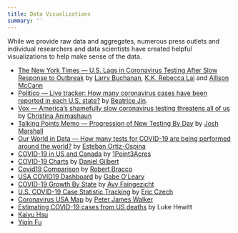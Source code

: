 ```yaml
---
title: Data Visualizations
summary: ''
---
```

While we provide raw data and aggregates, numerous press outlets and individual researchers and data scientists have created helpful visualizations to help make sense of the data.

* [The New York Times — U.S. Lags in Coronavirus Testing
After Slow Response to Outbreak](https://www.nytimes.com/interactive/2020/03/17/us/coronavirus-testing-data.html) by [Larry Buchanan](https://twitter.com/larrybuch), [K.K. Rebecca Lai](https://twitter.com/kkrebeccalai) and [Allison McCann](https://twitter.com/atmccann)
* [Politico — Live tracker: How many coronavirus cases have been reported in each U.S. state?](https://www.politico.com/interactives/2020/coronavirus-testing-by-state-chart-of-new-cases/) by [Beatrice Jin](https://twitter.com/beatricezjin).
* [Vox — America’s shamefully slow coronavirus testing threatens all of us](https://www.vox.com/science-and-health/2020/3/12/21175034/coronavirus-covid-19-testing-usa) by [Christina Animashaun](https://twitter.com/christinamta)
* [Talking Points Memo — Progression of New Testing By Day](https://talkingpointsmemo.com/edblog/progression-of-new-testing-by-day) by [Josh Marshall](https://twitter.com/joshtpm)
* [Our World in Data — How many tests for COVID-19 are being performed around the world?](https://ourworldindata.org/covid-testing) by [Esteban Ortiz-Ospina](https://twitter.com/EOrtizOspina)
* [COVID-19 in US and Canada](https://coronavirus.1point3acres.com/) by [1Point3Acres](https://twitter.com/1p3aDev)
* [COVID-19 Charts](https://www.covidcharts.com/) by [Daniel Gilbert](https://github.com/loglow)
* [Covid19 Comparison](https://covidcompare.com/) by [Robert Bracco](https://github.com/rbracco)
* [USA COVID19 Dashboard](https://covid19-dash.netlify.com/) by [Gabe O'Leary](https://gabeoleary.com/)
* [COVID-19 Growth By State](https://covid19dashboards.com/growth-us-states/) by [Avy Faingezicht](https://twitter.com/avyfain?ref_src=twsrc%5Egoogle%7Ctwcamp%5Eserp%7Ctwgr%5Eauthor)
* [U.S. COVID-19 Case Statistic Tracking](http://bit.ly/covid-tracking-dash) by [Eric Czech](https://github.com/eric-czech)
* [Coronavirus USA Map](https://public.tableau.com/profile/peter.james.walker#!/vizhome/shared/ZCDYCJ4TF) by [Peter James Walker](https://public.tableau.com/profile/peter.james.walker)
* [Estimating COVID-19 cases from US deaths](https://covid19-us.github.io/) by Luke Hewitt
* [Kaiyu Hsu](https://covid.kyh.io/)
* [Yiqin Fu](https://twitter.com/yiqinfu/status/1238621836100784128)
